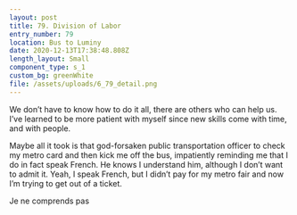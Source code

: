 ```yaml
---
layout: post
title: 79. Division of Labor
entry_number: 79
location: Bus to Luminy
date: 2020-12-13T17:38:48.808Z
length_layout: Small
component_type: s_1
custom_bg: greenWhite
file: /assets/uploads/6_79_detail.png
---
```

We don’t have to know how to do it all, there are others who can help us. I’ve learned to be more patient with myself since new skills come with time, and with people.

Maybe all it took is that god-forsaken public transportation officer to check my metro card and then kick me off the bus, impatiently reminding me that I do in fact speak French. He knows I understand him, although I don’t want to admit it. Yeah, I speak French, but I didn’t pay for my metro fair and now I’m trying to get out of a ticket.

Je ne comprends pas